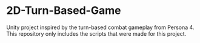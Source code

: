 # 2D-Turn-Based-Game
Unity project inspired by the turn-based combat gameplay from Persona 4. This repository only includes the scripts that were made for this project.

